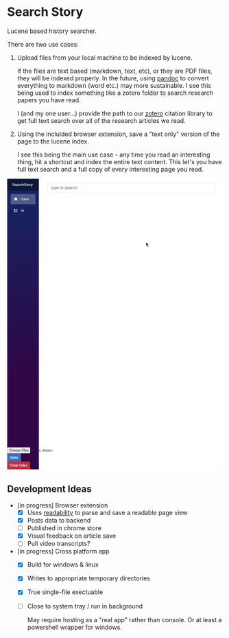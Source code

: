 # Search Story

Lucene based history searcher.

There are two use cases:

1. Upload files from your local machine to be indexed by lucene.

    If the files are text based (markdown, text, etc), or they are PDF files, they will be indexed properly.
    In the future, using [pandoc] to convert everything to markdown (word etc.) may more sustainable.
    I see this being used to index something like a zotero folder to search research papers you have read.

    I (and my one user...) provide the path to our [zotero] citation library to get full text search over all of the research articles we read.

2. Using the inclulded browser extension, save a "text only" version of the page to the lucene index.

    I see this being the main use case - any time you read an interesting thing, hit a shortcut and index the entire text content.
    This let's you have full text search and a full copy of every interesting page you read.

![Example](./example.gif)


## Development Ideas

- [in progress] Browser extension
    - [x] Uses [readability] to parse and save a readable page view
    - [x] Posts data to backend
    - [ ] Published in chrome store
    - [x] Visual feedback on article save
    - [ ] Pull video transcripts?
- [in progress] Cross platform app
    - [x] Build for windows & linux
    - [x] Writes to appropriate temporary directories
    - [x] True single-file exectuable
    - [ ] Close to system tray / run in background
        
        May require hosting as a "real app" rather than console. Or at least a powershell wrapper for windows.

[pandoc]: https://pandoc.org/using-the-pandoc-api.html
[readability]: https://github.com/mozilla/readability
[zotero]: https://www.zotero.org/